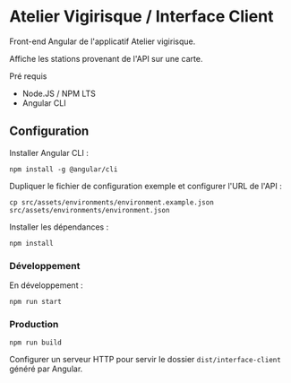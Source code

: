 # Atelier Vigirisque / Interface Client

Front-end Angular de l'applicatif Atelier vigirisque.

Affiche les stations provenant de l'API sur une carte.

Pré requis
- Node.JS / NPM LTS
- Angular CLI

## Configuration

Installer Angular CLI :
```
npm install -g @angular/cli
```

Dupliquer le fichier de configuration exemple et configurer l'URL de l'API :
```
cp src/assets/environments/environment.example.json src/assets/environments/environment.json
```

Installer les dépendances :
```
npm install
```

### Développement

En développement :
```
npm run start
```


### Production
```
npm run build
```

Configurer un serveur HTTP pour servir le dossier `dist/interface-client` généré par Angular.
